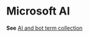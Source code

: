 # Microsoft AI

**See** [AI and bot term collection](~/a-z-word-list-term-collections/term-collections/ai-bot-terms.md)
